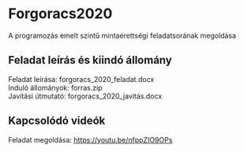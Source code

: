 # Forgoracs2020
A programozás emelt szintű mintaérettségi feladatsorának megoldása

## Feladat leírás és kiindó állomány
Feladat leírása: forgoracs_2020_feladat.docx  
Induló állományok: forras.zip  
Javítási útmutató: forgoracs_2020_javitás.docx

## Kapcsolódó videók
Feladat megoldása: https://youtu.be/nfppZIO9OPs
